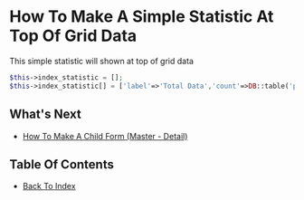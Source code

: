 # How To Make A Simple Statistic At Top Of Grid Data

This simple statistic will shown at top of grid data

```php
$this->index_statistic = [];
$this->index_statistic[] = ['label'=>'Total Data','count'=>DB::table('products')->count(),'icon'=>'fa fa-check','color'=>'success'];
```

## What's Next
- [How To Make A Child Form (Master - Detail)](./how-to-make-a-child-form.md)

## Table Of Contents
- [Back To Index](./index.md)